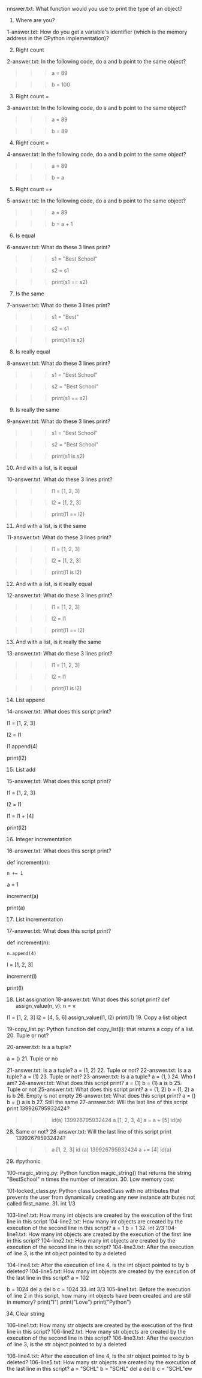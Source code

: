 nnswer.txt: What function would you use to print the type of an object?

1. Where are you?



1-answer.txt: How do you get a variable's identifier (which is the memory address in the CPython implementation)?

2. Right count



2-answer.txt: In the following code, do a and b point to the same object?

>>> a = 89

>>> b = 100

3. Right count =

3-answer.txt: In the following code, do a and b point to the same object?

>>> a = 89

>>> b = 89

4. Right count =

4-answer.txt: In the following code, do a and b point to the same object?

>>> a = 89

>>> b = a

5. Right count =+

5-answer.txt: In the following code, do a and b point to the same object?

>>> a = 89

>>> b = a + 1

6. Is equal

6-answer.txt: What do these 3 lines print?

>>> s1 = "Best School"

>>> s2 = s1

>>> print(s1 == s2)

7. Is the same

7-answer.txt: What do these 3 lines print?

>>> s1 = "Best"

>>> s2 = s1

>>> print(s1 is s2)

8. Is really equal

8-answer.txt: What do these 3 lines print?

>>> s1 = "Best School"

>>> s2 = "Best School"

>>> print(s1 == s2)

9. Is really the same

9-answer.txt: What do these 3 lines print?

>>> s1 = "Best School"

>>> s2 = "Best School"

>>> print(s1 is s2)

10. And with a list, is it equal

10-answer.txt: What do these 3 lines print?

>>> l1 = [1, 2, 3]

>>> l2 = [1, 2, 3]

>>> print(l1 == l2)

11. And with a list, is it the same

11-answer.txt: What do these 3 lines print?

>>> l1 = [1, 2, 3]

>>> l2 = [1, 2, 3]

>>> print(l1 is l2)

12. And with a list, is it really equal

12-answer.txt: What do these 3 lines print?

>>> l1 = [1, 2, 3]

>>> l2 = l1

>>> print(l1 == l2)

13. And with a list, is it really the same

13-answer.txt: What do these 3 lines print?

>>> l1 = [1, 2, 3]

>>> l2 = l1

>>> print(l1 is l2)

14. List append

14-answer.txt: What does this script print?

l1 = [1, 2, 3]

l2 = l1

l1.append(4)

print(l2)

15. List add

15-answer.txt: What does this script print?

l1 = [1, 2, 3]

l2 = l1

l1 = l1 + [4]

print(l2)

16. Integer incrementation

16-answer.txt: What does this script print?

def increment(n):

    n += 1



a = 1

increment(a)

print(a)

17. List incrementation

17-answer.txt: What does this script print?

def increment(n):

    n.append(4)



l = [1, 2, 3]

increment(l)

print(l)

18. List assignation
18-answer.txt: What does this script print?
def assign_value(n, v):
    n = v

l1 = [1, 2, 3]
l2 = [4, 5, 6]
assign_value(l1, l2)
print(l1)
19. Copy a list object

19-copy_list.py: Python function def copy_list(l): that returns a copy of a list.
20. Tuple or not?

20-anwer.txt: Is a a tuple?

a = ()
21. Tuple or no

21-answer.txt: Is a a tuple?
a = (1, 2)
22. Tuple or not?
22-answer.txt: Is a a tuple?
a = (1)
23. Tuple or not?
23-answer.txt: Is a a tuple?
a = (1, )
24. Who I am?
24-answer.txt: What does this script print?
a = (1)
b = (1)
a is b
25. Tuple or not
25-answer.txt: What does this script print?
a = (1, 2)
b = (1, 2)
a is b
26. Empty is not empty
26-answer.txt: What does this script print?
a = ()
b = ()
a is b
27. Still the same
27-answer.txt: Will the last line of this script print 139926795932424?
>>> id(a)
139926795932424
>>> a
[1, 2, 3, 4]
>>> a = a + [5]
>>> id(a)

28. Same or not?
28-answer.txt: Will the last line of this script print 139926795932424?
>>> a
[1, 2, 3]
>>> id (a)
139926795932424
>>> a += [4]
>>> id(a)
29. #pythonic

100-magic_string.py: Python function magic_string() that returns the string "BestSchool" n times the number of iteration.
30. Low memory cost

101-locked_class.py: Python class LockedClass with no attributes that prevents the user from dynamically creating any new instance attributes not called first_name.
31. int 1/3

103-line1.txt: How many int objects are created by the execution of the first line in this script
104-line2.txt: How many int objects are created by the execution of the second line in this script?
a = 1
b = 1
32. int 2/3
104-line1.txt: How many int objects are created by the execution of the first line in this script?
104-line2.txt: How many int objects are created by the execution of the second line in this script?
104-line3.txt: After the execution of line 3, is the int object pointed to by a deleted

104-line4.txt: After the execution of line 4, is the int object pointed to by b deleted?
104-line5.txt: How many int objects are created by the execution of the last line in this script?
a = 102

b = 1024
del a
del b
c = 1024
33. int 3/3
105-line1.txt: Before the execution of line 2 in this script, how many int objects have been created and are still in memory?
print("I")
print("Love")
print("Python")

34. Clear string

106-line1.txt: How many str objects are created by the execution of the first line in this script?
106-line2.txt: How many str objects are created by the execution of the second line in this script?
106-line3.txt: After the execution of line 3, is the str object pointed to by a deleted

106-line4.txt: After the execution of line 4, is the str object pointed to by b deleted?
106-line5.txt: How many str objects are created by the execution of the last line in this script?
a = "SCHL"
b = "SCHL"
del a
del b
c = "SCHL"ew
